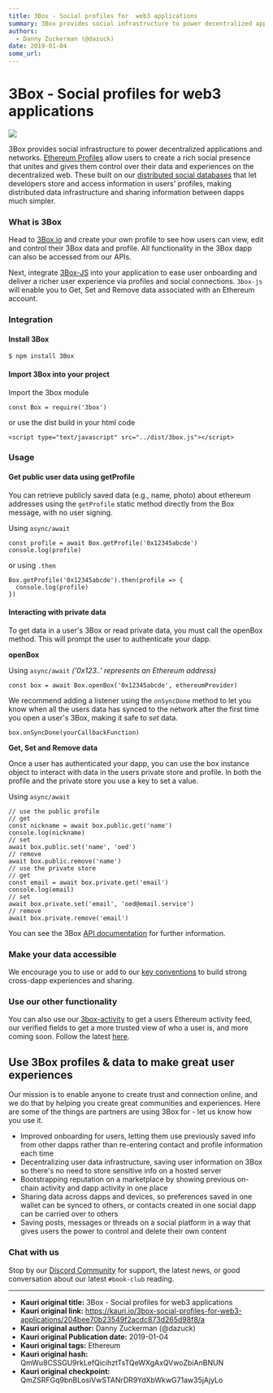 ```yaml
---
title: 3Box - Social profiles for  web3 applications
summary: 3Box provides social infrastructure to power decentralized applications and networks. Ethereum Profiles allow users to create a rich social presence that unites and gives them control over their data and experiences on the decentralized web. These built on our distributed social databases that let developers store and access information in users profiles, making distributed data infrastructure and sharing information between dapps much simpler. What is 3Box Head to 3Box.io and create your own pr
authors:
  - Danny Zuckerman (@dazuck)
date: 2019-01-04
some_url: 
---
```


# 3Box - Social profiles for  web3 applications

![](https://ipfs.infura.io/ipfs/QmXDGDWxxnGaCoD8o6sMS3kJUe3PApo9fSDzdjrGmC5eQW)


3Box provides social infrastructure to power decentralized applications and networks. [Ethereum Profiles](http://3box.io) allow users to create a rich social presence that unites and gives them control over their data and experiences on the decentralized web. These built on our [distributed social databases](https://github.com/uport-project/3box) that let developers store and access information in users' profiles, making distributed data infrastructure and sharing information between dapps much simpler. 

### What is 3Box

Head to [3Box.io](http://3box.io) and create your own profile to see how users can view, edit and control their 3Box data and profile. All functionality in the 3Box dapp can also be accessed from our APIs. 

Next, integrate [3Box-JS](https://github.com/uport-project/3box-js) into your application to ease user onboarding and deliver a richer user experience via profiles and social connections. `3box-js` will enable you to Get, Set and Remove data associated with an Ethereum account. 

### Integration

#### Install 3Box

    $ npm install 3Box

#### Import 3Box into your project

Import the 3box module

    const Box = require('3box')

or use the dist build in your html code

    <script type="text/javascript" src="../dist/3box.js"></script>

### Usage

#### Get public user data using getProfile

You can retrieve publicly saved data (e.g., name, photo) about ethereum addresses using the `getProfile` static method directly from the Box message, with no user signing.

Using `async/await`

    const profile = await Box.getProfile('0x12345abcde')
    console.log(profile)

or using `.then`

    Box.getProfile('0x12345abcde').then(profile => {
      console.log(profile)
    })

#### Interacting with private data

To get data in a user's 3Box or read private data, you must call the openBox method. This will prompt the user to authenticate your dapp. 

**openBox**

Using `async/await` *('0x123..' represents an Ethereum address)*

    const box = await Box.openBox('0x12345abcde', ethereumProvider)

We recommend adding a listener using the `onSyncDone` method to let you know when all the users data has synced to the network after the first time you open a user's 3Box, making it safe to *set* data. 

    box.onSyncDone(yourCallbackFunction)

**Get, Set and Remove data**

Once a user has authenticated your dapp, you can use the box instance object to interact with data in the users private store and profile. In both the profile and the private store you use a key to set a value.

Using `async/await`

    // use the public profile
    // get
    const nickname = await box.public.get('name')
    console.log(nickname)
    // set
    await box.public.set('name', 'oed')
    // remove
    await box.public.remove('name')
    // use the private store
    // get
    const email = await box.private.get('email')
    console.log(email)
    // set
    await box.private.set('email', 'oed@email.service')
    // remove
    await box.private.remove('email')

You can see the 3Box [API documentation](https://github.com/uport-project/3box-js#-api-documentation) for further information. 

### Make your data accessible

We encourage you to use or add to our [key conventions](https://github.com/uport-project/3box-js/blob/master/KEY-CONVENTIONS.md) to build strong cross-dapp experiences and sharing. 

### Use our other functionality

You can also use our [3box-activity](https://github.com/uport-project/3box-activity) to get a users Ethereum activity feed, our verified fields to get a more trusted view of who a user is, and more coming soon. Follow the latest [here](https://discord.gg/3fzMe8x). 

## Use 3Box profiles & data to make great user experiences

Our mission is to enable anyone to create trust and connection online, and we do that by helping you create great communities and experiences. Here are some of the things are partners are using 3Box for - let us know how you use it. 

- Improved onboarding for users, letting them use previously saved info from other dapps rather than re-entering contact and profile information each time
- Decentralizing user data infrastructure, saving user information on 3Box so there's no need to store sensitive info on a hosted server
- Bootstrapping reputation on a marketplace by showing previous on-chain activity and dapp activity in one place
- Sharing data across dapps and devices, so preferences saved in one wallet can be synced to others, or contacts created in one social dapp can be carried over to others
- Saving posts, messages or threads on a social platform in a way that gives users the power to control and delete their own content

### Chat with us

Stop by our [Discord Community](https://discord.gg/3fzMe8x) for support, the latest news, or good conversation about our latest `#book-club` reading.


---

- **Kauri original title:** 3Box - Social profiles for  web3 applications
- **Kauri original link:** https://kauri.io/3box-social-profiles-for-web3-applications/204bee70b23549f2acdc873d265d98f8/a
- **Kauri original author:** Danny Zuckerman (@dazuck)
- **Kauri original Publication date:** 2019-01-04
- **Kauri original tags:** Ethereum
- **Kauri original hash:** QmWu8CSSGU9rkLefQicihztTsTQeWXgAxQVwoZbiAnBNUN
- **Kauri original checkpoint:** QmZSRFGq9bnBLosiVwSTANrDR9YdXbWkwG71aw35jAjyLo



